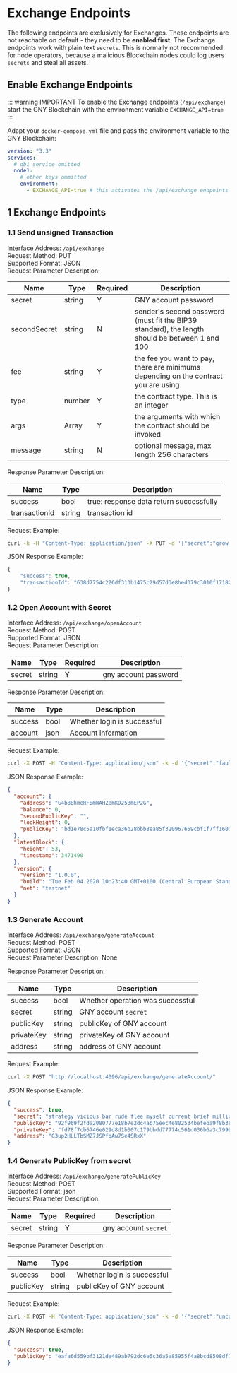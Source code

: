 # Exchange Endpoints

The following endpoints are exclusively for Exchanges. These endpoints are not reachable on default - they need to be **enabled first**. The Exchange endpoints work with plain text `secrets`. This is normally not recommended for node operators, because a malicious Blockchain nodes could log users `secrets` and steal all assets.

## Enable Exchange Endpoints

::: warning IMPORTANT
To enable the Exchange endpoints (`/api/exchange`) start the GNY Blockchain with the environment variable `EXCHANGE_API=true`
:::

Adapt your `docker-compose.yml` file and pass the environment variable to the GNY Blockchain:

```yml
version: "3.3"
services:
  # db1 service omitted
  node1:
    # other keys ommitted
    environment:
      - EXCHANGE_API=true # this activates the /api/exchange endpoints
```

## 1 Exchange Endpoints

### 1.1 Send unsigned Transaction

Interface Address: `/api/exchange`  
Request Method: PUT  
Supported Format: JSON  
Request Parameter Description:

| Name         | Type   | Required | Description                                                                                    |
| ------------ | ------ | -------- | ---------------------------------------------------------------------------------------------- |
| secret       | string | Y        | GNY account password                                                                           |
| secondSecret | string | N        | sender's second password (must fit the BIP39 standard), the length should be between 1 and 100 |
| fee          | string | Y        | the fee you want to pay, there are minimums depending on the contract you are using            |
| type         | number | Y        | the contract type. This is an integer                                                          |
| args         | Array  | Y        | the arguments with which the contract should be invoked                                        |
| message      | string | N        | optional message, max length 256 characters                                                    |

Response Parameter Description:

| Name          | Type   | Description                             |
| ------------- | ------ | --------------------------------------- |
| success       | bool   | true: response data return successfully |
| transactionId | string | transaction id                          |

Request Example:

```bash
curl -k -H "Content-Type: application/json" -X PUT -d '{"secret":"grow pencil ten junk bomb right describe trade rich valid tuna service", "type":0, "args":[100000000,"G4GDW6G78sgQdSdVAQUXdm5xPS13t"], "fee": "10000000"}' 'http://localhost:4096/api/exchange/'
```

JSON Response Example:

```js
{
	"success": true,
	"transactionId": "638d7754c226df313b1475c29d57d3e8bed379c3010f17182e864b06b3c33d75"
}
```

### 1.2 Open Account with Secret

Interface Address: `/api/exchange/openAccount`  
Request Method: POST  
Supported Format: JSON  
Request Parameter Description:

| Name   | Type   | Required | Description          |
| ------ | ------ | -------- | -------------------- |
| secret | string | Y        | gny account password |

Response Parameter Description:

| Name    | Type | Description                 |
| ------- | ---- | --------------------------- |
| success | bool | Whether login is successful |
| account | json | Account information         |

Request Example:

```bash
curl -X POST -H "Content-Type: application/json" -k -d '{"secret":"fault still attack alley expand music basket purse later educate follow ride"}' http://localhost:4096/api/exchange/openAccount/
```

JSON Response Example:

```json
{
  "account": {
    "address": "G4b8BhmeRFBmWAHZemKD25BmEP2G",
    "balance": 0,
    "secondPublicKey": "",
    "lockHeight": 0,
    "publicKey": "bd1e78c5a10fbf1eca36b28bbb8ea85f320967659cbf1f7ff1603d0a368867b9"
  },
  "latestBlock": {
    "height": 53,
    "timestamp": 3471490
  },
  "version": {
    "version": "1.0.0",
    "build": "Tue Feb 04 2020 10:23:40 GMT+0100 (Central European Standard Time)",
    "net": "testnet"
  }
}
```

### 1.3 Generate Account

Interface Address: `/api/exchange/generateAccount`  
Request Method: POST  
Supported Format: JSON  
Request Parameter Description: None

Response Parameter Description:

| Name       | Type   | Description                      |
| ---------- | ------ | -------------------------------- |
| success    | bool   | Whether operation was successful |
| secret     | string | GNY account `secret`             |
| publicKey  | string | publicKey of GNY account         |
| privateKey | string | privateKey of GNY account        |
| address    | string | address of GNY account           |

Request Example:

```bash
curl -X POST "http://localhost:4096/api/exchange/generateAccount/"
```

JSON Response Example:

```json
{
  "success": true,
  "secret": "strategy vicious bar rude flee myself current brief million dress view square",
  "publicKey": "92f969f2fda2080777e18b7e2dc4ab75eec4e802534befeba9f8b38fe6f3470c",
  "privateKey": "fd78f7cb6746e029d8d1b307c179bbdd77774c561d036b6a3c799987c4de276592f969f2fda2080777e18b7e2dc4ab75eec4e802534befeba9f8b38fe6f3470c",
  "address": "G3up2HLLTbSMZ7JSPfqAw7Se4SRxX"
}
```

### 1.4 Generate PublicKey from secret

Interface Address: `/api/exchange/generatePublicKey`  
Request Method: POST  
Supported Format: json  
Request Parameter Description:

| Name   | Type   | Required | Description          |
| ------ | ------ | -------- | -------------------- |
| secret | string | Y        | gny account `secret` |

Response Parameter Description:

| Name      | Type   | Description                 |
| --------- | ------ | --------------------------- |
| success   | bool   | Whether login is successful |
| publicKey | string | publicKey of GNY account    |

Request Example:

```bash
curl -X POST -H "Content-Type: application/json" -k -d '{"secret":"uncover gentle depend any sponsor service vast sock balance pole tilt hint"}' http://localhost:4096/api/exchange/generatePublicKey/
```

JSON Response Example:

```json
{
  "success": true,
  "publicKey": "eafa6d559bf3121de489ab792dc6e5c36a5a85955f4a8bcd8508df7a43215572"
}
```
